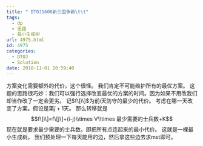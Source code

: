 ```yaml
---
title: " DTOJ1608新三国争霸\t\t"
tags:
  - dp
  - 思路
  - 最小生成树
url: 4975.html
id: 4975
categories:
  - DTOJ
  - Solution
date: 2018-11-01 20:59:40
---
```


方案变化需要额外的代价，这个很怪。 我们肯定不可能维护所有的最优方案。 这题的思路很巧妙：我们可以强行选择改变最优的方案的时间。因为如果不用改我们却当作改了一定会更劣。 记$f\[i\]$为前$i$天防守的最少的代价。 考虑在哪一天改变了方案。假设是第$j+1$天。 那么转移就是 $$f\[i\]=f\[j\]+(i-j)\\times V\\times 最少需要的士兵数+K$$ 现在就是要求最少需要的士兵数。即把所有点连起来的最小代价。 这就是一棵最小生成树。 我们预处理一下每天能用的边，然后拿这些边去求mst即可。